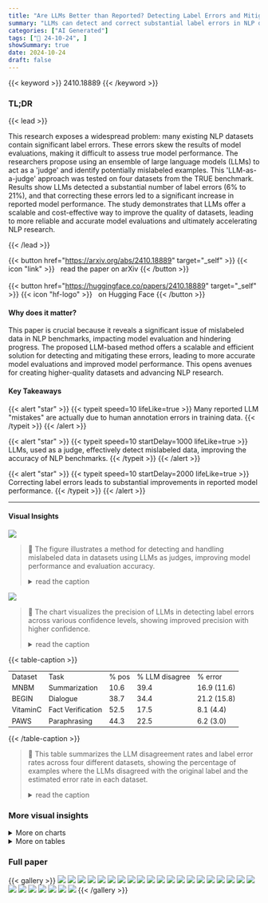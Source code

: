 ```yaml
---
title: "Are LLMs Better than Reported? Detecting Label Errors and Mitigating Their Effect on Model Performance"
summary: "LLMs can detect and correct substantial label errors in NLP datasets, significantly improving model performance and highlighting the importance of data quality in NLP."
categories: ["AI Generated"]
tags: ["🔖 24-10-24", ]
showSummary: true
date: 2024-10-24
draft: false
---
```


{{< keyword >}} 2410.18889 {{< /keyword >}}

### TL;DR


{{< lead >}}

This research exposes a widespread problem: many existing NLP datasets contain significant label errors.  These errors skew the results of model evaluations, making it difficult to assess true model performance.  The researchers propose using an ensemble of large language models (LLMs) to act as a 'judge' and identify potentially mislabeled examples.  This 'LLM-as-a-judge' approach was tested on four datasets from the TRUE benchmark.  Results show LLMs detected a substantial number of label errors (6% to 21%), and that correcting these errors led to a significant increase in reported model performance.  The study demonstrates that LLMs offer a scalable and cost-effective way to improve the quality of datasets, leading to more reliable and accurate model evaluations and ultimately accelerating NLP research.

{{< /lead >}}


{{< button href="https://arxiv.org/abs/2410.18889" target="_self" >}}
{{< icon "link" >}} &nbsp; read the paper on arXiv
{{< /button >}}
<br><br>
{{< button href="https://huggingface.co/papers/2410.18889" target="_self" >}}
{{< icon "hf-logo" >}} &nbsp; on Hugging Face
{{< /button >}}

#### Why does it matter?
This paper is crucial because it reveals a significant issue of mislabeled data in NLP benchmarks, impacting model evaluation and hindering progress.  The proposed LLM-based method offers a scalable and efficient solution for detecting and mitigating these errors, leading to more accurate model evaluations and improved model performance.  This opens avenues for creating higher-quality datasets and advancing NLP research.
#### Key Takeaways

{{< alert "star" >}}
{{< typeit speed=10 lifeLike=true >}} Many reported LLM "mistakes" are actually due to human annotation errors in training data. {{< /typeit >}}
{{< /alert >}}

{{< alert "star" >}}
{{< typeit speed=10 startDelay=1000 lifeLike=true >}} LLMs, used as a judge, effectively detect mislabeled data, improving the accuracy of NLP benchmarks. {{< /typeit >}}
{{< /alert >}}

{{< alert "star" >}}
{{< typeit speed=10 startDelay=2000 lifeLike=true >}} Correcting label errors leads to substantial improvements in reported model performance. {{< /typeit >}}
{{< /alert >}}

------
#### Visual Insights



![](https://ai-paper-reviewer.com/2410.18889/figures_2_0.png)

> 🔼 The figure illustrates a method for detecting and handling mislabeled data in datasets using LLMs as judges, improving model performance and evaluation accuracy.
> <details>
> <summary>read the caption</summary>
> Figure 1: An illustration of our approach for detecting and addressing mislabeled data: (1) Re-label examples from existing datasets using an ensemble of LLMs. (2) Identify strong disagreements between the LLM's predictions and the original labels (i.e., high confidence in a different label), flagging examples based on confidence levels. Our findings show that LLMs detect between 6% and 21% of label errors, and higher LLM confidence is strongly associated with improved precision in error detection. (3) In the training set, we either filter or flip flagged examples to improve model performance, leading to an increase of up to 4%. For the test set, flagged examples are re-annotated by experts to make sure the evaluation is accurate. We found that under accurate evaluation, the performance of LLMs is up to 15% higher than the original mislabeled data.
> </details>





![](https://ai-paper-reviewer.com/2410.18889/charts_6_0.png)

> 🔼 The chart visualizes the precision of LLMs in detecting label errors across various confidence levels, showing improved precision with higher confidence.
> <details>
> <summary>read the caption</summary>
> Figure 2: When LLMs disagrees with original labels who is correct?. As the LLM's confidence grows, so does the precision of identifying an error in the original labels.
> </details>





{{< table-caption >}}
<table id='6' style='font-size:14px'><tr><td>Dataset</td><td>Task</td><td>% pos</td><td>% LLM disagree</td><td>% error</td></tr><tr><td>MNBM</td><td>Summarization</td><td>10.6</td><td>39.4</td><td>16.9 (11.6)</td></tr><tr><td>BEGIN</td><td>Dialogue</td><td>38.7</td><td>34.4</td><td>21.2 (15.8)</td></tr><tr><td>VitaminC</td><td>Fact Verification</td><td>52.5</td><td>17.5</td><td>8.1 (4.4)</td></tr><tr><td>PAWS</td><td>Paraphrasing</td><td>44.3</td><td>22.5</td><td>6.2 (3.0)</td></tr></table>{{< /table-caption >}}

> 🔼 This table summarizes the LLM disagreement rates and label error rates across four different datasets, showing the percentage of examples where the LLMs disagreed with the original label and the estimated error rate in each dataset.
> <details>
> <summary>read the caption</summary>
> Table 2: Summary of LLM disagreement and label error rates across different datasets. %pos is the percentage of positive (i.e., the consistent class) examples in the data. % LLM disagree refers to the percentage of examples where the LLM label differs from the original one. % error indicates the error rate in the sampled test set, while the number in parentheses denoting the estimated lower bound of the error rate for the entire dataset.
> </details>



### More visual insights



<details>
<summary>More on charts
</summary>


![](https://ai-paper-reviewer.com/2410.18889/charts_7_0.png)

> 🔼 The chart shows that as the number of models in an LLM ensemble increases, both its performance on gold labels (ROC AUC) and its ability to detect label errors (F1 score) improve.
> <details>
> <summary>read the caption</summary>
> Figure 3: LLM Ensemble of different sizes (random subsets). (Left) presents the performance of the ensemble in terms of ROC AUC compared to the gold labels. (Right) presents the increasing ability to detect label errors. F1 is computed over Error / Not Error predictions.
> </details>


![](https://ai-paper-reviewer.com/2410.18889/charts_8_0.png)

> 🔼 The chart displays the weighted F1-score between pairs of annotation methods (Original labels, LLM-binary, MTurk-Strict, MTurk-Majority, and Gold labels), showing the agreement level between different annotation approaches.
> <details>
> <summary>read the caption</summary>
> Figure 5: Comparison between all annotation methods, measured by the weighted-F1-score. Rows represent the \'true\' label and columns represent the \'prediction\'. For instance, the score of LLMs compared to the Original label is 0.72.
> </details>


![](https://ai-paper-reviewer.com/2410.18889/charts_8_1.png)

> 🔼 The chart shows that as the number of annotations per annotator increases, the quality of crowd-sourced annotations improves, as measured by accuracy and F1-score.
> <details>
> <summary>read the caption</summary>
> Figure 6: (x-axis) at list x annotations per annotator. (Right y-axis) The number of annotators with at least x annotations (bins). (Left y-axis) the average F1-score or accuracy for all user annotations with at least x annotations.
> </details>


![](https://ai-paper-reviewer.com/2410.18889/charts_10_0.png)

> 🔼 The chart displays the effect of handling label errors (flipping or filtering) on model performance (ROC AUC) when training on different subsets of data with varying confidence levels.
> <details>
> <summary>read the caption</summary>
> Figure 7: Fine-tuning a model on a transformed dataset. The gray bar is the original dataset - without any changes. The green bars present results for label flipping for a subset of examples, determined by LLMs-confidence (plain), or at random (dotted). The blue bars represent filtering of these examples.
> </details>


![](https://ai-paper-reviewer.com/2410.18889/charts_21_0.png)

> 🔼 The chart displays the weighted F1-score of agreement between different annotation methods (Original, LLM, Crowd-sourced, Gold) using a heatmap.
> <details>
> <summary>read the caption</summary>
> Figure 5: Comparison between all annotation methods, measured by the weighted-F1-score. Rows represent the 'true' label and columns represent the 'prediction'. For instance, the score of LLMs compared to the Original label is 0.72.
> </details>


![](https://ai-paper-reviewer.com/2410.18889/charts_21_1.png)

> 🔼 The chart displays the relationship between the number of annotations per annotator and their annotation quality, revealing that annotators with more annotations tend to achieve higher accuracy and F1-scores.
> <details>
> <summary>read the caption</summary>
> Figure 6: (x-axis) at list x annotations per annotator. (Right y-axis) The number of annotators with at least x annotations (bins). (Left y-axis) the average F1-score or accuracy for all user annotations with at least x annotations.
> </details>


![](https://ai-paper-reviewer.com/2410.18889/charts_25_0.png)

> 🔼 The chart shows that as LLM confidence in disagreeing with original labels increases, the precision of identifying label errors also increases, surpassing original label agreement with expert re-labeling at the highest confidence levels.
> <details>
> <summary>read the caption</summary>
> Figure 2: When LLMs disagrees with original labels who is correct?. As the LLM's confidence grows, so does the precision of identifying an error in the original labels.
> </details>


![](https://ai-paper-reviewer.com/2410.18889/charts_25_1.png)

> 🔼 The chart displays the impact of handling label errors (filtering or flipping) based on LLM confidence on model fine-tuning performance, comparing different approaches and random manipulations.
> <details>
> <summary>read the caption</summary>
> Figure 7: Fine-tuning a model on a transformed dataset. The gray bar is the original dataset - without any changes. The green bars present results for label flipping for a subset of examples, determined by LLMs-confidence (plain), or at random (dotted). The blue bars represent filtering of these examples.
> </details>


</details>



<details>
<summary>More on tables
</summary>


{{< table-caption >}}
<table id='1' style='font-size:14px'><tr><td>Annotator group</td><td>Fleiss's K</td><td>%agreement</td><td>#examples</td><td>Fleiss's K (disagree. subset)</td><td>#annotators</td></tr><tr><td>Experts</td><td></td><td></td><td>222</td><td></td><td>2</td></tr><tr><td>Before reconciliation</td><td>0.486</td><td>75.7</td><td></td><td>0.486</td><td></td></tr><tr><td>After reconciliation</td><td>0.851</td><td>93.2</td><td></td><td>0.851</td><td></td></tr><tr><td>MTurk</td><td>0.074</td><td>60.5</td><td>400</td><td>-0.004</td><td>3*</td></tr><tr><td>LLM (different prompts)</td><td></td><td></td><td>640</td><td></td><td>4</td></tr><tr><td>GPT-4</td><td>0.706</td><td>85.3</td><td></td><td>0.571</td><td></td></tr><tr><td>PaLM2</td><td>0.750</td><td>87.7</td><td></td><td>0.696</td><td></td></tr><tr><td>LLaMA3</td><td>0.219</td><td>71.7</td><td></td><td>0.078</td><td></td></tr><tr><td>Mistral</td><td>0.459</td><td>73.2</td><td></td><td>0.314</td><td></td></tr><tr><td>LLMs (different models)</td><td>0.521</td><td>77.5</td><td>640</td><td>0.389</td><td>4</td></tr></table>{{< /table-caption >}}
> 🔼 The table summarizes the LLM disagreement rate and label error rate across four different datasets, indicating the extent of mislabeled data in existing benchmarks.
> <details>
> <summary>read the caption</summary>
> Table 2: Summary of LLM disagreement and label error rates across different datasets. %pos is the percentage of positive (i.e., the consistent class) examples in the data. % LLM disagree refers to the percentage of examples where the LLM label differs from the original one. % error indicates the error rate in the sampled test set, while the number in parentheses denoting the estimated lower bound of the error rate for the entire dataset.
> </details>

{{< table-caption >}}
<table id='1' style='font-size:14px'><tr><td rowspan="2">Model</td><td colspan="2">Rank</td><td colspan="2">ROC AUC</td><td colspan="2">F1 Score</td><td colspan="2">Accuracy</td></tr><tr><td>Original</td><td>Gold</td><td>Original</td><td>Gold</td><td>Original</td><td>Gold</td><td>Original</td><td>Gold</td></tr><tr><td>GPT-4</td><td>3</td><td>1 (+2)</td><td>0.81</td><td>0.93 (+15%)</td><td>0.73</td><td>0.83 (+14%)</td><td>0.73</td><td>0.83 (+14%)</td></tr><tr><td>NLI model</td><td>1</td><td>2 (-1)</td><td>0.93</td><td>0.91 (-2%)</td><td>0.87</td><td>0.87 (一)</td><td>0.87</td><td>0.87 (一)</td></tr><tr><td>PaLM2</td><td>6</td><td>3 (+3)</td><td>0.81</td><td>0.91 (+12%)</td><td>0.71</td><td>0.81 (+14%)</td><td>0.71</td><td>0.81 (+14%)</td></tr><tr><td>GPT-4o</td><td>4</td><td>4 (一)</td><td>0.81</td><td>0.91 (+12%)</td><td>0.74</td><td>0.83 (+12%)</td><td>0.74</td><td>0.83 (+12%)</td></tr><tr><td>GPT-4-mini</td><td>5</td><td>5 (一)</td><td>0.81</td><td>0.91 (+12%)</td><td>0.71</td><td>0.79 (+11%)</td><td>0.70</td><td>0.79 (+13%)</td></tr><tr><td>Llama3</td><td>7</td><td>6(+1)</td><td>0.75</td><td>0.86 (+15%)</td><td>0.47</td><td>0.50 (+6%)</td><td>0.52</td><td>0.55 (+6%)</td></tr><tr><td>Mistral-v0.3</td><td>8</td><td>7 (+1)</td><td>0.75</td><td>0.85 (+13%)</td><td>0.61</td><td>0.68 (+11%)</td><td>0.62</td><td>0.68 (+10%)</td></tr><tr><td>DeBERTa-v3</td><td>2</td><td>8 (-6)</td><td>0.84</td><td>0.80 (-5%)</td><td>0.76</td><td>0.73 (-4%)</td><td>0.76</td><td>0.73 (-4%)</td></tr><tr><td>Mistral-v0.2</td><td>9</td><td>9 (一)</td><td>0.73</td><td>0.82 (+12%)</td><td>0.66</td><td>0.72 (+9%)</td><td>0.66</td><td>0.72 (+9%)</td></tr></table>{{< /table-caption >}}
> 🔼 Table 4 summarizes the performance of nine different models on the original and gold labels, showing the impact of label errors on model evaluation.
> <details>
> <summary>read the caption</summary>
> Table 4: Comparison of Model Performance on Original and Gold Labels. Ranking is defined over ROC AUC.
> </details>

{{< table-caption >}}
<table id='0' style='font-size:14px'><tr><td>Dataset</td><td>Task</td><td>% pos</td><td>Subset Size</td><td>Full Dataset Size</td></tr><tr><td>MNBM</td><td>Summarization</td><td>10.6</td><td>640</td><td>2500</td></tr><tr><td>BEGIN</td><td>Dialogue</td><td>38.7</td><td>640</td><td>836</td></tr><tr><td>VitaminC</td><td>Fact Verification</td><td>52.5</td><td>640</td><td>63504</td></tr><tr><td>PAWS</td><td>Paraphrasing</td><td>44.3</td><td>640</td><td>8000</td></tr></table>{{< /table-caption >}}
> 🔼 This table summarizes the percentage of LLM disagreements with original labels and the estimated error rates in four datasets from the TRUE benchmark, indicating the extent of mislabeling in existing datasets.
> <details>
> <summary>read the caption</summary>
> Table 2: Summary of LLM disagreement and label error rates across different datasets. %pos is the percentage of positive (i.e., the consistent class) examples in the data. % LLM disagree refers to the percentage of examples where the LLM label differs from the original one. % error indicates the error rate in the sampled test set, while the number in parentheses denoting the estimated lower bound of the error rate for the entire dataset.
> </details>

</details>


### Full paper

{{< gallery >}}
<img src="https://ai-paper-reviewer.com/2410.18889/1.png" class="grid-w50 md:grid-w33 xl:grid-w25" />
<img src="https://ai-paper-reviewer.com/2410.18889/2.png" class="grid-w50 md:grid-w33 xl:grid-w25" />
<img src="https://ai-paper-reviewer.com/2410.18889/3.png" class="grid-w50 md:grid-w33 xl:grid-w25" />
<img src="https://ai-paper-reviewer.com/2410.18889/4.png" class="grid-w50 md:grid-w33 xl:grid-w25" />
<img src="https://ai-paper-reviewer.com/2410.18889/5.png" class="grid-w50 md:grid-w33 xl:grid-w25" />
<img src="https://ai-paper-reviewer.com/2410.18889/6.png" class="grid-w50 md:grid-w33 xl:grid-w25" />
<img src="https://ai-paper-reviewer.com/2410.18889/7.png" class="grid-w50 md:grid-w33 xl:grid-w25" />
<img src="https://ai-paper-reviewer.com/2410.18889/8.png" class="grid-w50 md:grid-w33 xl:grid-w25" />
<img src="https://ai-paper-reviewer.com/2410.18889/9.png" class="grid-w50 md:grid-w33 xl:grid-w25" />
<img src="https://ai-paper-reviewer.com/2410.18889/10.png" class="grid-w50 md:grid-w33 xl:grid-w25" />
<img src="https://ai-paper-reviewer.com/2410.18889/11.png" class="grid-w50 md:grid-w33 xl:grid-w25" />
<img src="https://ai-paper-reviewer.com/2410.18889/12.png" class="grid-w50 md:grid-w33 xl:grid-w25" />
<img src="https://ai-paper-reviewer.com/2410.18889/13.png" class="grid-w50 md:grid-w33 xl:grid-w25" />
<img src="https://ai-paper-reviewer.com/2410.18889/14.png" class="grid-w50 md:grid-w33 xl:grid-w25" />
<img src="https://ai-paper-reviewer.com/2410.18889/15.png" class="grid-w50 md:grid-w33 xl:grid-w25" />
<img src="https://ai-paper-reviewer.com/2410.18889/16.png" class="grid-w50 md:grid-w33 xl:grid-w25" />
<img src="https://ai-paper-reviewer.com/2410.18889/17.png" class="grid-w50 md:grid-w33 xl:grid-w25" />
<img src="https://ai-paper-reviewer.com/2410.18889/18.png" class="grid-w50 md:grid-w33 xl:grid-w25" />
<img src="https://ai-paper-reviewer.com/2410.18889/19.png" class="grid-w50 md:grid-w33 xl:grid-w25" />
<img src="https://ai-paper-reviewer.com/2410.18889/20.png" class="grid-w50 md:grid-w33 xl:grid-w25" />
<img src="https://ai-paper-reviewer.com/2410.18889/21.png" class="grid-w50 md:grid-w33 xl:grid-w25" />
<img src="https://ai-paper-reviewer.com/2410.18889/22.png" class="grid-w50 md:grid-w33 xl:grid-w25" />
<img src="https://ai-paper-reviewer.com/2410.18889/23.png" class="grid-w50 md:grid-w33 xl:grid-w25" />
<img src="https://ai-paper-reviewer.com/2410.18889/24.png" class="grid-w50 md:grid-w33 xl:grid-w25" />
<img src="https://ai-paper-reviewer.com/2410.18889/25.png" class="grid-w50 md:grid-w33 xl:grid-w25" />
<img src="https://ai-paper-reviewer.com/2410.18889/26.png" class="grid-w50 md:grid-w33 xl:grid-w25" />
<img src="https://ai-paper-reviewer.com/2410.18889/27.png" class="grid-w50 md:grid-w33 xl:grid-w25" />
{{< /gallery >}}